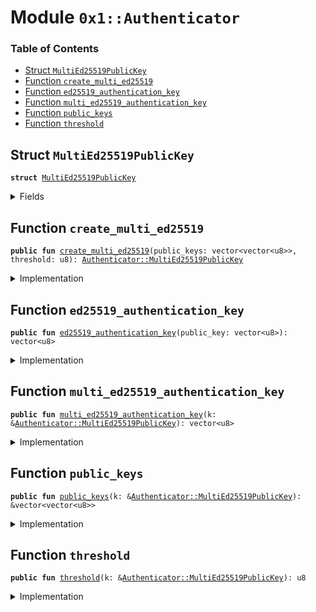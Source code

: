 
<a name="0x1_Authenticator"></a>

# Module `0x1::Authenticator`

### Table of Contents

-  [Struct `MultiEd25519PublicKey`](#0x1_Authenticator_MultiEd25519PublicKey)
-  [Function `create_multi_ed25519`](#0x1_Authenticator_create_multi_ed25519)
-  [Function `ed25519_authentication_key`](#0x1_Authenticator_ed25519_authentication_key)
-  [Function `multi_ed25519_authentication_key`](#0x1_Authenticator_multi_ed25519_authentication_key)
-  [Function `public_keys`](#0x1_Authenticator_public_keys)
-  [Function `threshold`](#0x1_Authenticator_threshold)



<a name="0x1_Authenticator_MultiEd25519PublicKey"></a>

## Struct `MultiEd25519PublicKey`



<pre><code><b>struct</b> <a href="#0x1_Authenticator_MultiEd25519PublicKey">MultiEd25519PublicKey</a>
</code></pre>



<details>
<summary>Fields</summary>


<dl>
<dt>

<code>public_keys: vector&lt;vector&lt;u8&gt;&gt;</code>
</dt>
<dd>

</dd>
<dt>

<code>threshold: u8</code>
</dt>
<dd>

</dd>
</dl>


</details>

<a name="0x1_Authenticator_create_multi_ed25519"></a>

## Function `create_multi_ed25519`



<pre><code><b>public</b> <b>fun</b> <a href="#0x1_Authenticator_create_multi_ed25519">create_multi_ed25519</a>(public_keys: vector&lt;vector&lt;u8&gt;&gt;, threshold: u8): <a href="#0x1_Authenticator_MultiEd25519PublicKey">Authenticator::MultiEd25519PublicKey</a>
</code></pre>



<details>
<summary>Implementation</summary>


<pre><code><b>public</b> <b>fun</b> <a href="#0x1_Authenticator_create_multi_ed25519">create_multi_ed25519</a>(
    public_keys: vector&lt;vector&lt;u8&gt;&gt;,
    threshold: u8
): <a href="#0x1_Authenticator_MultiEd25519PublicKey">MultiEd25519PublicKey</a> {
    // check theshold requirements
    <b>let</b> len = <a href="Vector.md#0x1_Vector_length">Vector::length</a>(&public_keys);
    <b>assert</b>(threshold != 0, 7001);
    <b>assert</b>((threshold <b>as</b> u64) &lt;= len, 7002);
    // TODO: add constant MULTI_ED25519_MAX_KEYS
    // the multied25519 signature scheme allows at most 32 keys
    <b>assert</b>(len &lt;= 32, 7003);

    <a href="#0x1_Authenticator_MultiEd25519PublicKey">MultiEd25519PublicKey</a> { public_keys, threshold }
}
</code></pre>



</details>

<a name="0x1_Authenticator_ed25519_authentication_key"></a>

## Function `ed25519_authentication_key`



<pre><code><b>public</b> <b>fun</b> <a href="#0x1_Authenticator_ed25519_authentication_key">ed25519_authentication_key</a>(public_key: vector&lt;u8&gt;): vector&lt;u8&gt;
</code></pre>



<details>
<summary>Implementation</summary>


<pre><code><b>public</b> <b>fun</b> <a href="#0x1_Authenticator_ed25519_authentication_key">ed25519_authentication_key</a>(public_key: vector&lt;u8&gt;): vector&lt;u8&gt; {
    // TODO: add constant ED25519_SCHEME_ID = 0u8
    <a href="Vector.md#0x1_Vector_push_back">Vector::push_back</a>(&<b>mut</b> public_key, 0u8);
    <a href="Hash.md#0x1_Hash_sha3_256">Hash::sha3_256</a>(public_key)
}
</code></pre>



</details>

<a name="0x1_Authenticator_multi_ed25519_authentication_key"></a>

## Function `multi_ed25519_authentication_key`



<pre><code><b>public</b> <b>fun</b> <a href="#0x1_Authenticator_multi_ed25519_authentication_key">multi_ed25519_authentication_key</a>(k: &<a href="#0x1_Authenticator_MultiEd25519PublicKey">Authenticator::MultiEd25519PublicKey</a>): vector&lt;u8&gt;
</code></pre>



<details>
<summary>Implementation</summary>


<pre><code><b>public</b> <b>fun</b> <a href="#0x1_Authenticator_multi_ed25519_authentication_key">multi_ed25519_authentication_key</a>(k: &<a href="#0x1_Authenticator_MultiEd25519PublicKey">MultiEd25519PublicKey</a>): vector&lt;u8&gt; {
    <b>let</b> public_keys = &k.public_keys;
    <b>let</b> len = <a href="Vector.md#0x1_Vector_length">Vector::length</a>(public_keys);
    <b>let</b> authentication_key_preimage = <a href="Vector.md#0x1_Vector_empty">Vector::empty</a>();
    <b>let</b> i = 0;
    <b>while</b> (i &lt; len) {
        <b>let</b> public_key = *<a href="Vector.md#0x1_Vector_borrow">Vector::borrow</a>(public_keys, i);
        <a href="Vector.md#0x1_Vector_append">Vector::append</a>(
            &<b>mut</b> authentication_key_preimage,
            public_key
        );
        i = i + 1;
    };
    <a href="Vector.md#0x1_Vector_append">Vector::append</a>(&<b>mut</b> authentication_key_preimage, <a href="LCS.md#0x1_LCS_to_bytes">LCS::to_bytes</a>(&k.threshold));
    // TODO: add constant MULTI_ED25519_SCHEME_ID = 1u8
    <a href="Vector.md#0x1_Vector_push_back">Vector::push_back</a>(&<b>mut</b> authentication_key_preimage, 1u8);
    <a href="Hash.md#0x1_Hash_sha3_256">Hash::sha3_256</a>(authentication_key_preimage)
}
</code></pre>



</details>

<a name="0x1_Authenticator_public_keys"></a>

## Function `public_keys`



<pre><code><b>public</b> <b>fun</b> <a href="#0x1_Authenticator_public_keys">public_keys</a>(k: &<a href="#0x1_Authenticator_MultiEd25519PublicKey">Authenticator::MultiEd25519PublicKey</a>): &vector&lt;vector&lt;u8&gt;&gt;
</code></pre>



<details>
<summary>Implementation</summary>


<pre><code><b>public</b> <b>fun</b> <a href="#0x1_Authenticator_public_keys">public_keys</a>(k: &<a href="#0x1_Authenticator_MultiEd25519PublicKey">MultiEd25519PublicKey</a>): &vector&lt;vector&lt;u8&gt;&gt; {
    &k.public_keys
}
</code></pre>



</details>

<a name="0x1_Authenticator_threshold"></a>

## Function `threshold`



<pre><code><b>public</b> <b>fun</b> <a href="#0x1_Authenticator_threshold">threshold</a>(k: &<a href="#0x1_Authenticator_MultiEd25519PublicKey">Authenticator::MultiEd25519PublicKey</a>): u8
</code></pre>



<details>
<summary>Implementation</summary>


<pre><code><b>public</b> <b>fun</b> <a href="#0x1_Authenticator_threshold">threshold</a>(k: &<a href="#0x1_Authenticator_MultiEd25519PublicKey">MultiEd25519PublicKey</a>): u8 {
    *&k.threshold
}
</code></pre>



</details>

